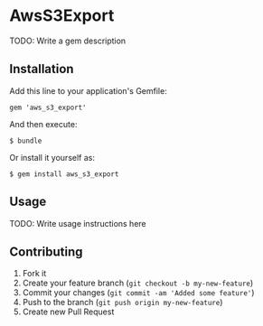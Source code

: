 # AwsS3Export

TODO: Write a gem description

## Installation

Add this line to your application's Gemfile:

    gem 'aws_s3_export'

And then execute:

    $ bundle

Or install it yourself as:

    $ gem install aws_s3_export

## Usage

TODO: Write usage instructions here

## Contributing

1. Fork it
2. Create your feature branch (`git checkout -b my-new-feature`)
3. Commit your changes (`git commit -am 'Added some feature'`)
4. Push to the branch (`git push origin my-new-feature`)
5. Create new Pull Request
